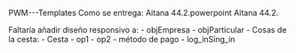 PWM---Templates
Como se entrega:
    Aitana 44.2.powerpoint
    Aitana 44.2.


Faltaría añadir diseño responsivo a:
    - objEmpresa
    - objParticular
    - Cosas de la cesta:
      - Cesta
      - op1
      - op2
      - método de pago
    - log_inSing_in
